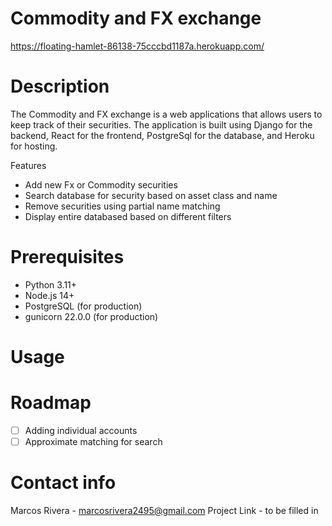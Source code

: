 # Commodity and FX exchange 
https://floating-hamlet-86138-75cccbd1187a.herokuapp.com/

# Description
The Commodity and FX exchange is a web applications that allows users to keep track of their securities. The application is built using Django for the backend, React for the frontend, PostgreSql for the database, and Heroku for hosting. 

Features

* Add new Fx or Commodity securities
* Search database for security based on asset class and name
* Remove securities using partial name matching
* Display entire databased based on different filters


# Prerequisites
* Python 3.11+
* Node.js 14+
* PostgreSQL (for production)
* gunicorn 22.0.0 (for production)


# Usage 

# Roadmap
- [ ] Adding individual accounts
- [ ] Approximate matching for search 
# Contact info

Marcos Rivera - marcosrivera2495@gmail.com
Project Link - to be filled in 

